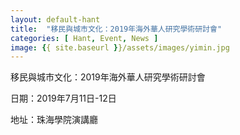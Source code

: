 ```yaml
---
layout: default-hant
title:  "移民與城市文化：2019年海外華人研究學術研討會"
categories: [ Hant, Event, News ]
image: {{ site.baseurl }}/assets/images/yimin.jpg
---
```


移民與城市文化：2019年海外華人研究學術研討會

日期：2019年7月11日-12日

地址：珠海學院演講廳
